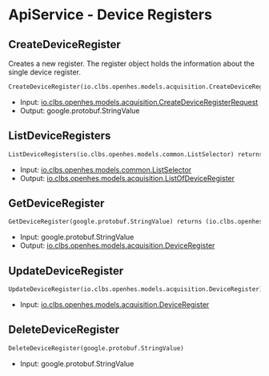 # ApiService - Device Registers

## CreateDeviceRegister

Creates a new register. The register object holds the information about the single device register.

```proto
CreateDeviceRegister(io.clbs.openhes.models.acquisition.CreateDeviceRegisterRequest) returns (google.protobuf.StringValue)
```

- Input: [io.clbs.openhes.models.acquisition.CreateDeviceRegisterRequest](model-io-clbs-openhes-models-acquisition-createdeviceregisterrequest.md)
- Output: google.protobuf.StringValue

## ListDeviceRegisters

```proto
ListDeviceRegisters(io.clbs.openhes.models.common.ListSelector) returns (io.clbs.openhes.models.acquisition.ListOfDeviceRegister)
```

- Input: [io.clbs.openhes.models.common.ListSelector](model-io-clbs-openhes-models-common-listselector.md)
- Output: [io.clbs.openhes.models.acquisition.ListOfDeviceRegister](model-io-clbs-openhes-models-acquisition-listofdeviceregister.md)

## GetDeviceRegister

```proto
GetDeviceRegister(google.protobuf.StringValue) returns (io.clbs.openhes.models.acquisition.DeviceRegister)
```

- Input: google.protobuf.StringValue
- Output: [io.clbs.openhes.models.acquisition.DeviceRegister](model-io-clbs-openhes-models-acquisition-deviceregister.md)

## UpdateDeviceRegister

```proto
UpdateDeviceRegister(io.clbs.openhes.models.acquisition.DeviceRegister)
```

- Input: [io.clbs.openhes.models.acquisition.DeviceRegister](model-io-clbs-openhes-models-acquisition-deviceregister.md)

## DeleteDeviceRegister

```proto
DeleteDeviceRegister(google.protobuf.StringValue)
```

- Input: google.protobuf.StringValue

